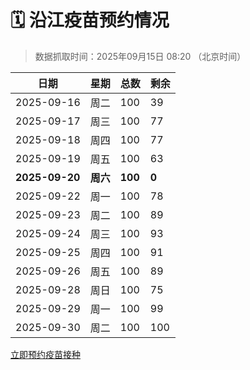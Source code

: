 # 🗓️ 沿江疫苗预约情况

> 数据抓取时间：2025年09月15日 08:20 （北京时间）

| 日期 | 星期 | 总数 | 剩余 |
|------|------|------|------|
| 2025-09-16 | 周二 | 100 | 39 |
| 2025-09-17 | 周三 | 100 | 77 |
| 2025-09-18 | 周四 | 100 | 77 |
| 2025-09-19 | 周五 | 100 | 63 |
| **2025-09-20** | **周六** | **100** | **0** |
| 2025-09-22 | 周一 | 100 | 78 |
| 2025-09-23 | 周二 | 100 | 89 |
| 2025-09-24 | 周三 | 100 | 93 |
| 2025-09-25 | 周四 | 100 | 91 |
| 2025-09-26 | 周五 | 100 | 89 |
| 2025-09-28 | 周日 | 100 | 75 |
| 2025-09-29 | 周一 | 100 | 99 |
| 2025-09-30 | 周二 | 100 | 100 |


<div class="button-container">
<a class="btn" href="http://yfzweb.ishequ.net/#/login" target="_blank">立即预约疫苗接种</a>
</div>
